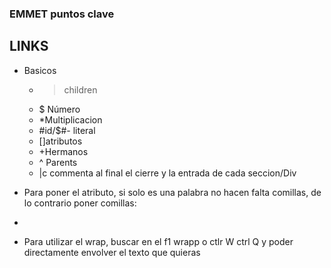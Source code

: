 ### EMMET puntos clave


## LINKS

* Basicos
    * > children
    * $ Número
    * *Multiplicacion
    * #id/$#- literal
    * []atributos
    * +Hermanos
    * ^ Parents
    * |c commenta al final el cierre y la entrada de cada seccion/Div

* Para poner el atributo, si solo es una palabra no hacen falta comillas, de lo contrario poner comillas:
* <!-- a[href="http://www.linkedin.com"].webLink>img[src="images/prod1.jpg" alt="honey comb" class=product] -->

* Para utilizar el wrap, buscar en el f1 wrapp o ctlr W ctrl Q y poder directamente envolver el texto que quieras
 <!-- img*[src="images/insetPic$"alt="$#"] -->
    
